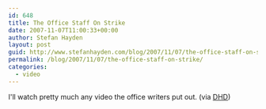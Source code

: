 ```yaml
---
id: 648
title: The Office Staff On Strike
date: 2007-11-07T11:00:33+00:00
author: Stefan Hayden
layout: post
guid: http://www.stefanhayden.com/blog/2007/11/07/the-office-staff-on-strike/
permalink: /blog/2007/11/07/the-office-staff-on-strike/
categories:
  - video
---
```

I'll watch pretty much any video the office writers put out. (via <a href="http://deadlinehollywooddaily.com/">DHD</a>)
<object width="425" height="355"><param name="movie" value="http://www.youtube.com/v/b6hqP0c0_gw"></param><param name="wmode" value="transparent"></param><embed src="http://www.youtube.com/v/b6hqP0c0_gw" type="application/x-shockwave-flash" wmode="transparent" width="425" height="355"></embed></object>